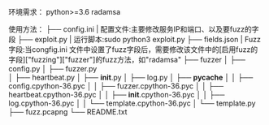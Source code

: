 环境需求：
python>=3.6
radamsa

使用方法：
├── config.ini                              | 配置文件:主要修改服务IP和端口、以及要fuzz的字段
├── exploit.py                              | 运行脚本:sudo python3 exploit.py
├── fields.json                             | Fuzz字段:当congfig.ini 文件中设置了fuzz字段后，需要修改该文件中的[启用fuzz的字段]["fuzzing"]["fuzzer"]的fuzz方法，如"radamsa"
├── fuzzer
│   ├── config.py
│   ├── fuzzer.py                           
│   ├── heartbeat.py
│   ├── __init__.py
│   ├── log.py
│   ├── __pycache__
│   │   ├── config.cpython-36.pyc
│   │   ├── fuzzer.cpython-36.pyc
│   │   ├── heartbeat.cpython-36.pyc
│   │   ├── __init__.cpython-36.pyc
│   │   ├── log.cpython-36.pyc
│   │   └── template.cpython-36.pyc
│   └── template.py
├── fuzz.pcapng
└── README.txt
